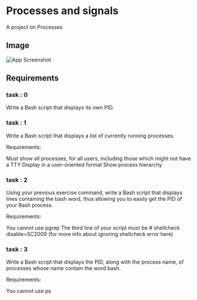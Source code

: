 
# Processes and signals
A project on  Processes

## Image

![App Screenshot](https://journaldev.nyc3.cdn.digitaloceanspaces.com/2020/08/top.png)

## Requirements

### task : 0 
Write a Bash script that displays its own PID.

### task : 1
Write a Bash script that displays a list of currently running processes.

Requirements:

Must show all processes, for all users, including those which might not have a TTY
Display in a user-oriented format
Show process hierarchy

### task : 2
Using your previous exercise command, write a Bash script that displays lines containing the bash word, thus allowing you to easily get the PID of your Bash process.

Requirements:

You cannot use pgrep
The third line of your script must be # shellcheck disable=SC2009 (for more info about ignoring shellcheck error here)

### task : 3
Write a Bash script that displays the PID, along with the process name, of processes whose name contain the word bash.

Requirements:

You cannot use ps